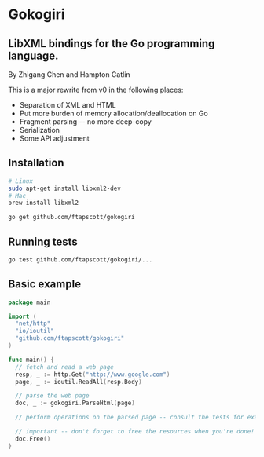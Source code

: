 Gokogiri
========
LibXML bindings for the Go programming language.
------------------------------------------------
By Zhigang Chen and Hampton Catlin


This is a major rewrite from v0 in the following places:

- Separation of XML and HTML
- Put more burden of memory allocation/deallocation on Go
- Fragment parsing -- no more deep-copy
- Serialization
- Some API adjustment

## Installation

```bash
# Linux
sudo apt-get install libxml2-dev
# Mac
brew install libxml2

go get github.com/ftapscott/gokogiri
```

## Running tests

```bash
go test github.com/ftapscott/gokogiri/...
```

## Basic example

```go
package main

import (
  "net/http"
  "io/ioutil"
  "github.com/ftapscott/gokogiri"
)

func main() {
  // fetch and read a web page
  resp, _ := http.Get("http://www.google.com")
  page, _ := ioutil.ReadAll(resp.Body)

  // parse the web page
  doc, _ := gokogiri.ParseHtml(page)

  // perform operations on the parsed page -- consult the tests for examples

  // important -- don't forget to free the resources when you're done!
  doc.Free()
}
```
